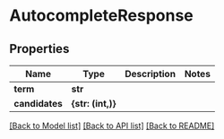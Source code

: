 # AutocompleteResponse


## Properties
Name | Type | Description | Notes
------------ | ------------- | ------------- | -------------
**term** | **str** |  | 
**candidates** | **{str: (int,)}** |  | 

[[Back to Model list]](../README.md#documentation-for-models) [[Back to API list]](../README.md#documentation-for-api-endpoints) [[Back to README]](../README.md)


